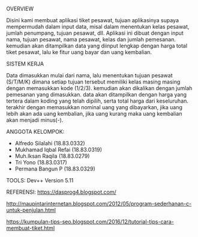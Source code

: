 OVERVIEW

Disini kami membuat aplikasi tiket pesawat, tujuan aplikasinya supaya mempermudah dalam input data, misal dalam menentukan kelas pesawat, jumlah penumpang, tujuan pesawat, dll. Aplikasi ini dibuat dengan input nama, tujuan pesawat, nama pesawat, kelas dan jumlah pemesanan. kemudian akan ditampilkan data yang diinput lengkap dengan harga total tiket pesawat, lalu ke fitur uang bayar dan uang kembalian.



SISTEM KERJA

Data dimasukkan mulai dari nama, lalu menentukan tujuan pesawat (S/T/M/K) dimana setiap tujuan tersebut memiliki kelas masing masing dengan memasukkan kode (1/2/3). kemudian akan dikalikan dengan jumlah pemesanan yang dimasukkan. data akan ditampilkan dengan harga yang tertera dalam koding yang telah dipilih, serta total harga dari keseluruhan. terakhir dengan memasukkan nominal uang yang dibayarkan, jika uang lebih akan ada uang kembalian, jika uang kurang maka uang kembalian akan menjadi minus(-).



ANGGOTA KELOMPOK:

- Alfredo Silalahi (18.83.0332)
- Mukhamad Iqbal Refai (18.83.0319)
- Muh.Iksan Raqila (18.83.0279)
- Tri Yono (18.83.0317)
- Permana Bangun P (18.83.0329)



TOOLS:
Dev++ Version 5.11 


REFERENSI:
https://dasprog4.blogspot.com/ 

http://maupintarinternetan.blogspot.com/2012/05/program-sederhanan-c-untuk-penjulan.html

https://kumpulan-tips-seo.blogspot.com/2016/12/tutorial-tips-cara-membuat-tiket.html


